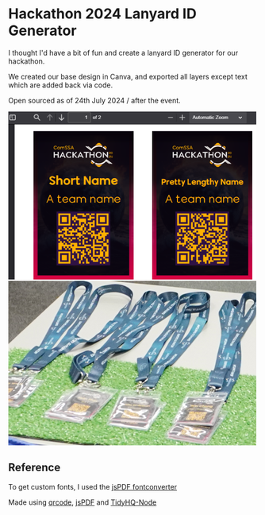 # Hackathon 2024 Lanyard ID Generator

I thought I'd have a bit of fun and create a lanyard ID generator for our hackathon.

We created our base design in Canva, and exported all layers except text which are added back via code.

Open sourced as of 24th July 2024 / after the event.

![Example Generated PDF](https://raw.githubusercontent.com/s3ansh33p/hackathon24-cards/main/assets/LanyardPDFExample.png)
![Lanyards on Display](https://raw.githubusercontent.com/s3ansh33p/hackathon24-cards/main/assets/LanyardExample.png)

## Reference

To get custom fonts, I used the [jsPDF fontconverter](https://peckconsulting.s3.amazonaws.com/fontconverter/fontconverter.html)

Made using [qrcode](https://github.com/soldair/node-qrcode), [jsPDF](https://github.com/MrRio/jsPDF) and [TidyHQ-Node](https://s3ansh33p.github.io/TidyHQ-Node/)
